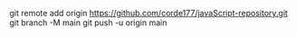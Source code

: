 git remote add origin https://github.com/corde177/javaScript-repository.git
git branch -M main
git push -u origin main